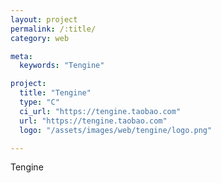 ```yaml
---
layout: project
permalink: /:title/
category: web

meta:
  keywords: "Tengine"

project:
  title: "Tengine"
  type: "C"
  ci_url: "https://tengine.taobao.com"
  url: "https://tengine.taobao.com"
  logo: "/assets/images/web/tengine/logo.png"

---
```

<p>Tengine</p>
